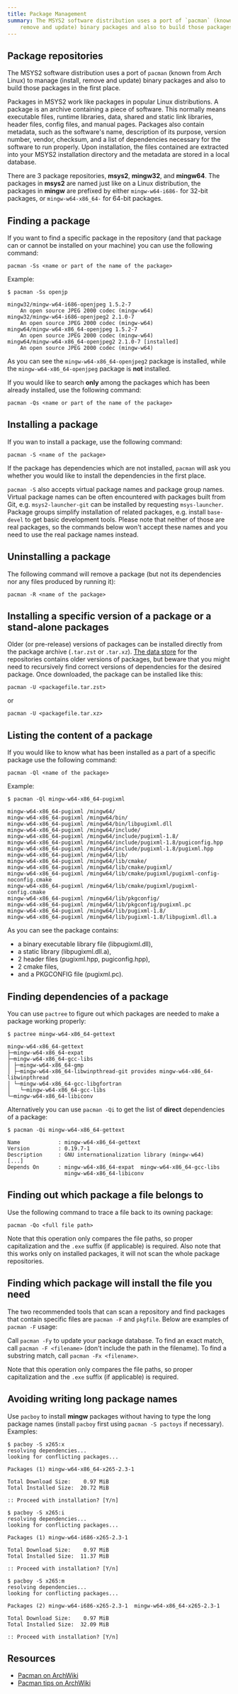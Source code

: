 ```yaml
---
title: Package Management
summary: The MSYS2 software distribution uses a port of `pacman` (known from Arch Linux) to manage (install,
    remove and update) binary packages and also to build those packages in the first place.
---
```


## Package repositories

The MSYS2 software distribution uses a port of `pacman` (known from Arch Linux) to manage (install, remove and update) binary packages and also to build those packages in the first place.

Packages in MSYS2 work like packages in popular Linux distributions. A package is an archive containing a piece of software. This normally means executable files, runtime libraries, data, shared and static link libraries, header files, config files, and manual pages. Packages also contain metadata, such as the software's name, description of its purpose, version number, vendor, checksum, and a list of dependencies necessary for the software to run properly. Upon installation, the files contained are extracted into your MSYS2 installation directory and the metadata are stored in a local database.

There are 3 package repositories, **msys2**, **mingw32**, and **mingw64**. The packages in **msys2** are named just like on a Linux distribution, the packages in **mingw** are prefixed by either `mingw-w64-i686-` for 32-bit packages, or `mingw-w64-x86_64-` for 64-bit packages.


## Finding a package

If you want to find a specific package in the repository (and that package can or cannot be installed on your machine) you can use the following command:

`pacman -Ss <name or part of the name of the package>`

Example:

`$ pacman -Ss openjp`

    mingw32/mingw-w64-i686-openjpeg 1.5.2-7
        An open source JPEG 2000 codec (mingw-w64)
    mingw32/mingw-w64-i686-openjpeg2 2.1.0-7
        An open source JPEG 2000 codec (mingw-w64)
    mingw64/mingw-w64-x86_64-openjpeg 1.5.2-7
        An open source JPEG 2000 codec (mingw-w64)
    mingw64/mingw-w64-x86_64-openjpeg2 2.1.0-7 [installed]
        An open source JPEG 2000 codec (mingw-w64)

As you can see the `mingw-w64-x86_64-openjpeg2` package is installed, while the `mingw-w64-x86_64-openjpeg` package is **not** installed.

If you would like to search **only** among the packages which has been already installed, use the following command:

`pacman -Qs <name or part of the name of the package>`

## Installing a package

If you wan to install a package, use the following command:

`pacman -S <name of the package>`

If the package has dependencies which are not installed, `pacman` will ask you whether you would like to install the dependencies in the first place.

`pacman -S` also accepts virtual package names and package group names. Virtual package names can be often encountered with packages built from Git, e.g. `msys2-launcher-git` can be installed by requesting `msys-launcher`. Package groups simplify installation of related packages, e.g. install `base-devel` to get basic development tools. Please note that neither of those are real packages, so the commands below won't accept these names and you need to use the real package names instead.

## Uninstalling a package

The following command will remove a package (but not its dependencies nor any files produced by running it):

`pacman -R <name of the package>`

## Installing a specific version of a package or a stand-alone packages

Older (or pre-release) versions of packages can be installed directly from the package archive (`.tar.zst` or `.tar.xz`). [The data store](http://repo.msys2.org/) for the repositories contains older versions of packages, but beware that you might need to recursively find correct versions of dependencies for the desired package. Once downloaded, the package can be installed like this:

`pacman -U <packagefile.tar.zst>`

or

`pacman -U <packagefile.tar.xz>`

## Listing the content of a package

If you would like to know what has been installed as a part of a specific package use the following command:

`pacman -Ql <name of the package>`

Example:

`$ pacman -Ql mingw-w64-x86_64-pugixml`

```
mingw-w64-x86_64-pugixml /mingw64/
mingw-w64-x86_64-pugixml /mingw64/bin/
mingw-w64-x86_64-pugixml /mingw64/bin/libpugixml.dll
mingw-w64-x86_64-pugixml /mingw64/include/
mingw-w64-x86_64-pugixml /mingw64/include/pugixml-1.8/
mingw-w64-x86_64-pugixml /mingw64/include/pugixml-1.8/pugiconfig.hpp
mingw-w64-x86_64-pugixml /mingw64/include/pugixml-1.8/pugixml.hpp
mingw-w64-x86_64-pugixml /mingw64/lib/
mingw-w64-x86_64-pugixml /mingw64/lib/cmake/
mingw-w64-x86_64-pugixml /mingw64/lib/cmake/pugixml/
mingw-w64-x86_64-pugixml /mingw64/lib/cmake/pugixml/pugixml-config-noconfig.cmake
mingw-w64-x86_64-pugixml /mingw64/lib/cmake/pugixml/pugixml-config.cmake
mingw-w64-x86_64-pugixml /mingw64/lib/pkgconfig/
mingw-w64-x86_64-pugixml /mingw64/lib/pkgconfig/pugixml.pc
mingw-w64-x86_64-pugixml /mingw64/lib/pugixml-1.8/
mingw-w64-x86_64-pugixml /mingw64/lib/pugixml-1.8/libpugixml.dll.a
```

As you can see the package contains:

* a binary executable library file (libpugixml.dll),
* a static library (libpugixml.dll.a),
* 2 header files (pugixml.hpp, pugiconfig.hpp),
* 2 cmake files,
* and a PKGCONFIG file (pugixml.pc).

## Finding dependencies of a package

You can use `pactree` to figure out which packages are needed to make a package working properly:

`$ pactree mingw-w64-x86_64-gettext`

```
mingw-w64-x86_64-gettext
├─mingw-w64-x86_64-expat
├─mingw-w64-x86_64-gcc-libs
│ ├─mingw-w64-x86_64-gmp
│ ├─mingw-w64-x86_64-libwinpthread-git provides mingw-w64-x86_64-libwinpthread
│ └─mingw-w64-x86_64-gcc-libgfortran
│   └─mingw-w64-x86_64-gcc-libs
└─mingw-w64-x86_64-libiconv
```

Alternatively you can use `pacman -Qi` to get the list of **direct** dependencies of a package:

`$ pacman -Qi mingw-w64-x86_64-gettext`

```
Name            : mingw-w64-x86_64-gettext
Version         : 0.19.7-1
Description     : GNU internationalization library (mingw-w64)
[...]
Depends On      : mingw-w64-x86_64-expat  mingw-w64-x86_64-gcc-libs
                  mingw-w64-x86_64-libiconv
```

## Finding out which package a file belongs to

Use the following command to trace a file back to its owning package:

`pacman -Qo <full file path>`

Note that this operation only compares the file paths, so proper capitalization and the `.exe` suffix (if applicable) is required. Also note that this works only on installed packages, it will not scan the whole package repositories.

## Finding which package will install the file you need

The two recommended tools that can scan a repository and find packages that contain specific files are `pacman -F` and `pkgfile`. Below are examples of `pacman -F` usage:

Call `pacman -Fy` to update your package database. To find an exact match, call `pacman -F <filename>` (don't include the path in the filename). To find a substring match, call `pacman -Fx <filename>`.

Note that this operation only compares the file paths, so proper capitalization and the `.exe` suffix (if applicable) is required.

## Avoiding writing long package names

Use `pacboy` to install **mingw** packages without having to type the long package names (install `pacboy` first using `pacman -S pactoys` if necessary).  Examples:

```
$ pacboy -S x265:x
resolving dependencies...
looking for conflicting packages...

Packages (1) mingw-w64-x86_64-x265-2.3-1

Total Download Size:    0.97 MiB
Total Installed Size:  20.72 MiB

:: Proceed with installation? [Y/n]
```
```
$ pacboy -S x265:i
resolving dependencies...
looking for conflicting packages...

Packages (1) mingw-w64-i686-x265-2.3-1

Total Download Size:    0.97 MiB
Total Installed Size:  11.37 MiB

:: Proceed with installation? [Y/n]
```
```
$ pacboy -S x265:m
resolving dependencies...
looking for conflicting packages...

Packages (2) mingw-w64-i686-x265-2.3-1  mingw-w64-x86_64-x265-2.3-1

Total Download Size:    0.97 MiB
Total Installed Size:  32.09 MiB

:: Proceed with installation? [Y/n]
```

## Resources

- [Pacman on ArchWiki](https://wiki.archlinux.org/index.php/Pacman)
- [Pacman tips on ArchWiki](https://wiki.archlinux.org/index.php/Pacman_tips)
